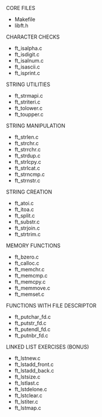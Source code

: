 
  <!-- Core Files -->
  <div class="title">CORE FILES</strong></div>
  <ul>
    <li>Makefile</li>
    <li>libft.h</li>
  </ul>

  <!-- Character Checks -->
  <div class="title">CHARACTER CHECKS</strong></div>
  <ul>
    <li>ft_isalpha.c</li>
    <li>ft_isdigit.c</li>
    <li>ft_isalnum.c</li>
    <li>ft_isascii.c</li>
    <li>ft_isprint.c</li>
  </ul>

  <!-- String Utilities -->
  <div class="title">STRING UTILITIES</strong></div>
  <ul>
    <li>ft_strmapi.c</li>
    <li>ft_striteri.c</li>
    <li>ft_tolower.c</li>
    <li>ft_toupper.c</li>
  </ul>

  <!-- String Manipulation -->
  <div class="title">STRING MANIPULATION</strong></div>
  <ul>
    <li>ft_strlen.c</li>
    <li>ft_strchr.c</li>
    <li>ft_strrchr.c</li>
    <li>ft_strdup.c</li>
    <li>ft_strlcpy.c</li>
    <li>ft_strlcat.c</li>
    <li>ft_strncmp.c</li>
    <li>ft_strnstr.c</li>
  </ul>

  <!-- String Creation/Conversion -->
  <div class="title">STRING CREATION</strong></div>
  <ul>
    <li>ft_atoi.c</li>
    <li>ft_itoa.c</li>
    <li>ft_split.c</li>
    <li>ft_substr.c</li>
    <li>ft_strjoin.c</li>
    <li>ft_strtrim.c</li>
  </ul>

  <!-- Memory Functions -->
  <div class="title">MEMORY FUNCTIONS</strong></div>
  <ul>
    <li>ft_bzero.c</li>
    <li>ft_calloc.c</li>
    <li>ft_memchr.c</li>
    <li>ft_memcmp.c</li>
    <li>ft_memcpy.c</li>
    <li>ft_memmove.c</li>
    <li>ft_memset.c</li>
  </ul>
  <!-- File Descriptor I/O -->
  <div class="title">FUNCTIONS WITH FILE DESCRIPTOR</strong></div>
  <ul>
    <li>ft_putchar_fd.c</li>
    <li>ft_putstr_fd.c</li>
    <li>ft_putendl_fd.c</li>
    <li>ft_putnbr_fd.c</li>
  </ul>

  <!-- Linked List (Bonus) -->
  <div class="title">LINKED LIST EXERCISES (BONUS)</strong></div>
  <ul>
    <li>ft_lstnew.c</li>
    <li>ft_lstadd_front.c</li>
    <li>ft_lstadd_back.c</li>
    <li>ft_lstsize.c</li>
    <li>ft_lstlast.c</li>
    <li>ft_lstdelone.c</li>
    <li>ft_lstclear.c</li>
    <li>ft_lstiter.c</li>
    <li>ft_lstmap.c</li>
  </ul>
